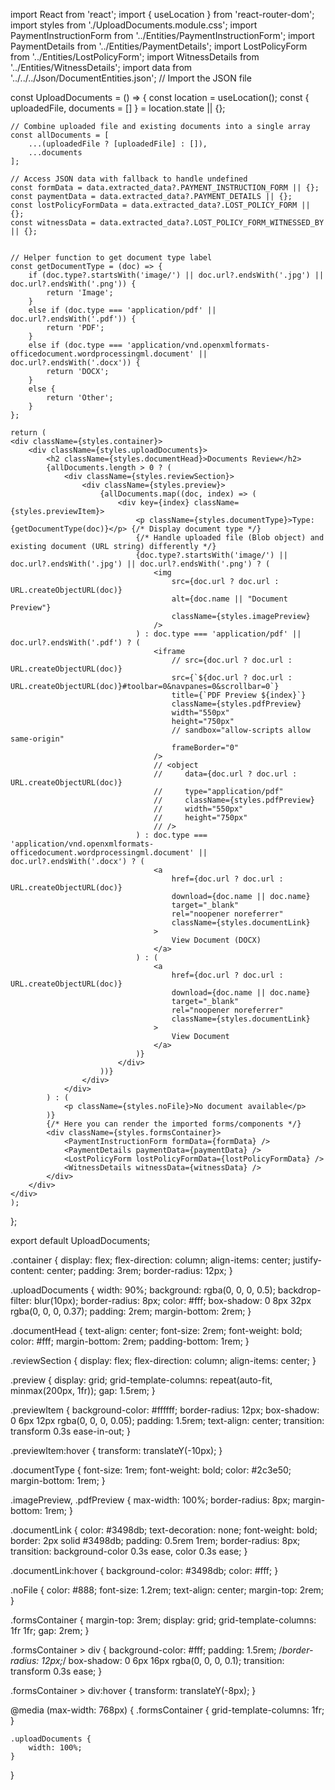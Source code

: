 import React from 'react';
import { useLocation } from 'react-router-dom';
import styles from './UploadDocuments.module.css';
import PaymentInstructionForm from '../Entities/PaymentInstructionForm';
import PaymentDetails from '../Entities/PaymentDetails';
import LostPolicyForm from '../Entities/LostPolicyForm';
import WitnessDetails from '../Entities/WitnessDetails';
import data from '../../../Json/DocumentEntities.json'; // Import the JSON file

const UploadDocuments = () => {
    const location = useLocation();
    const { uploadedFile, documents = [] } = location.state || {};

    // Combine uploaded file and existing documents into a single array
    const allDocuments = [
        ...(uploadedFile ? [uploadedFile] : []),
        ...documents
    ];

    // Access JSON data with fallback to handle undefined
    const formData = data.extracted_data?.PAYMENT_INSTRUCTION_FORM || {};
    const paymentData = data.extracted_data?.PAYMENT_DETAILS || {};
    const lostPolicyFormData = data.extracted_data?.LOST_POLICY_FORM || {};
    const witnessData = data.extracted_data?.LOST_POLICY_FORM_WITNESSED_BY || {};


    // Helper function to get document type label
    const getDocumentType = (doc) => {
        if (doc.type?.startsWith('image/') || doc.url?.endsWith('.jpg') || doc.url?.endsWith('.png')) {
            return 'Image';
        }
        else if (doc.type === 'application/pdf' || doc.url?.endsWith('.pdf')) {
            return 'PDF';
        }
        else if (doc.type === 'application/vnd.openxmlformats-officedocument.wordprocessingml.document' || doc.url?.endsWith('.docx')) {
            return 'DOCX';
        }
        else {
            return 'Other';
        }
    };

    return (
    <div className={styles.container}>    
        <div className={styles.uploadDocuments}>
            <h2 className={styles.documentHead}>Documents Review</h2>
            {allDocuments.length > 0 ? (
                <div className={styles.reviewSection}>
                    <div className={styles.preview}>
                        {allDocuments.map((doc, index) => (
                            <div key={index} className={styles.previewItem}>
                                <p className={styles.documentType}>Type: {getDocumentType(doc)}</p> {/* Display document type */}
                                {/* Handle uploaded file (Blob object) and existing document (URL string) differently */}
                                {doc.type?.startsWith('image/') || doc.url?.endsWith('.jpg') || doc.url?.endsWith('.png') ? (
                                    <img
                                        src={doc.url ? doc.url : URL.createObjectURL(doc)}
                                        alt={doc.name || "Document Preview"}
                                        className={styles.imagePreview}
                                    />
                                ) : doc.type === 'application/pdf' || doc.url?.endsWith('.pdf') ? (
                                    <iframe
                                        // src={doc.url ? doc.url : URL.createObjectURL(doc)}
                                        src={`${doc.url ? doc.url : URL.createObjectURL(doc)}#toolbar=0&navpanes=0&scrollbar=0`}
                                        title={`PDF Preview ${index}`}
                                        className={styles.pdfPreview}
                                        width="550px"
                                        height="750px"
                                        // sandbox="allow-scripts allow same-origin"
                                        frameBorder="0"
                                    />
                                    // <object
                                    //     data={doc.url ? doc.url : URL.createObjectURL(doc)}
                                    //     type="application/pdf"
                                    //     className={styles.pdfPreview}
                                    //     width="550px"
                                    //     height="750px"
                                    // />
                                ) : doc.type === 'application/vnd.openxmlformats-officedocument.wordprocessingml.document' || doc.url?.endsWith('.docx') ? (
                                    <a
                                        href={doc.url ? doc.url : URL.createObjectURL(doc)}
                                        download={doc.name || doc.name}
                                        target="_blank"
                                        rel="noopener noreferrer"
                                        className={styles.documentLink}
                                    >
                                        View Document (DOCX)
                                    </a>
                                ) : (
                                    <a
                                        href={doc.url ? doc.url : URL.createObjectURL(doc)}
                                        download={doc.name || doc.name}
                                        target="_blank"
                                        rel="noopener noreferrer"
                                        className={styles.documentLink}
                                    >
                                        View Document
                                    </a>
                                )}
                            </div>
                        ))}
                    </div>
                </div>
            ) : (
                <p className={styles.noFile}>No document available</p>
            )}
            {/* Here you can render the imported forms/components */}
            <div className={styles.formsContainer}>
                <PaymentInstructionForm formData={formData} />
                <PaymentDetails paymentData={paymentData} />
                <LostPolicyForm lostPolicyFormData={lostPolicyFormData} />
                <WitnessDetails witnessData={witnessData} />
            </div>
        </div>
    </div>    
    );
};

export default UploadDocuments;






.container {
    display: flex;
    flex-direction: column;
    align-items: center;
    justify-content: center;
    padding: 3rem;
    border-radius: 12px;
}

.uploadDocuments {
    width: 90%;
    background: rgba(0, 0, 0, 0.5);
    backdrop-filter: blur(10px);
    border-radius: 8px;
    color: #fff;
    box-shadow: 0 8px 32px rgba(0, 0, 0, 0.37);
    padding: 2rem;
    margin-bottom: 2rem;
}

.documentHead {
    text-align: center;
    font-size: 2rem;
    font-weight: bold;
    color: #fff;
    margin-bottom: 2rem;
    padding-bottom: 1rem;
}

.reviewSection {
    display: flex;
    flex-direction: column;
    align-items: center;
}

.preview {
    display: grid;
    grid-template-columns: repeat(auto-fit, minmax(200px, 1fr));
    gap: 1.5rem;
}

.previewItem {
    background-color: #ffffff;
    border-radius: 12px;
    box-shadow: 0 6px 12px rgba(0, 0, 0, 0.05);
    padding: 1.5rem;
    text-align: center;
    transition: transform 0.3s ease-in-out;
}

.previewItem:hover {
    transform: translateY(-10px);
}

.documentType {
    font-size: 1rem;
    font-weight: bold;
    color: #2c3e50;
    margin-bottom: 1rem;
}

.imagePreview, .pdfPreview {
    max-width: 100%;
    border-radius: 8px;
    margin-bottom: 1rem;
}

.documentLink {
    color: #3498db;
    text-decoration: none;
    font-weight: bold;
    border: 2px solid #3498db;
    padding: 0.5rem 1rem;
    border-radius: 8px;
    transition: background-color 0.3s ease, color 0.3s ease;
}

.documentLink:hover {
    background-color: #3498db;
    color: #fff;
}

.noFile {
    color: #888;
    font-size: 1.2rem;
    text-align: center;
    margin-top: 2rem;
}

.formsContainer {
    margin-top: 3rem;
    display: grid;
    grid-template-columns: 1fr 1fr;
    gap: 2rem;
}

.formsContainer > div {
    background-color: #fff;
    padding: 1.5rem;
    /*border-radius: 12px;*/
    box-shadow: 0 6px 16px rgba(0, 0, 0, 0.1);
    transition: transform 0.3s ease;
}

.formsContainer > div:hover {
    transform: translateY(-8px);
}

@media (max-width: 768px) {
    .formsContainer {
        grid-template-columns: 1fr;
    }

    .uploadDocuments {
        width: 100%;
    }
}
